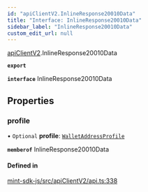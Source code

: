 ```yaml
---
id: "apiClientV2.InlineResponse20010Data"
title: "Interface: InlineResponse20010Data"
sidebar_label: "InlineResponse20010Data"
custom_edit_url: null
---
```


[apiClientV2](../modules/apiClientV2).InlineResponse20010Data

**`export`**

**`interface`** InlineResponse20010Data

## Properties

### profile

• `Optional` **profile**: [`WalletAddressProfile`](.WalletAddressProfile)

**`memberof`** InlineResponse20010Data

#### Defined in

[mint-sdk-js/src/apiClientV2/api.ts:338](https://github.com/KyuzanInc/mint-sdk-js/blob/d2ac52e/src/apiClientV2/api.ts#L338)
